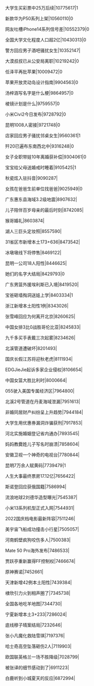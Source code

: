 大学生买彩票中25万后续|10775617|1

新款华为P50系列上架|10560110|0

网友吐槽iPhone14系列信号差|10552379|0

全国大学文化程度人口超2亿|10430313|0

警方回应男子酒吧骚扰女生|10352147|

大漠叔叔已从公安局离职|10219242|0

任泽平再批苹果|10009472|0

苹果开放灵动岛设计指南|9904563|0

汤梓涵写名字是什么梗|9864957|0

棱镜计划是什么|9759557|0

小米Civi2今日发布|9728792|0

昆明1008人密接|9721748|0

店家回应男子骚扰邻桌女生|9560361|1

歼20已遍布东南西北中|9316248|0

女子全职带娃10年离婚获补偿|9304061|0

宝宝给父母送婚戒时睡着|9105425|1

秋瓷炫入驻抖音|9090287|

女孩在爸爸生前单位找爸爸|9025949|0

广东惠东县海域3.2级地震|8907632|

儿子陪伴百岁母亲的最后时刻|8742085|

猴哥婚礼|8603874|

湖人三巨头定妆照|8557590|

31省区市新增本土173+636|8473542|

冰墩墩线下将停售|8469122|

昆明一公司18人阳性|8446625|

她们的名字大结局|8429793|0

广东男篮外援埃利斯已入境|8419520|

宝爸砸墙掏洞送娃上学|8403334|1

浙江新增本土阳性1例|8343026|

张雪峰回应为何离开北京|8260625|

中国女排3比0战胜哥伦比亚|8245833|

九千多买手表戴三次起雾|8234626|

北溪管道遭破坏|8201493|

国庆长假江苏将迎秋老虎|8111934|

EDGJieJie起诉多家企业侵权|8106654|

中国女篮大胜比利时|8000664|

055驶入美国专属经济区|7964800|

北溪2号管道在丹麦海域泄漏|7951613|

非婚同居财产纠纷呈上升趋势|7944184|

大学生用优惠券漏洞诈骗获刑|7917853|

河北实施婚姻登记省内通办|7893545|

妈妈教爨姓儿子写名时崩溃|7858604|

安徽卫视一个神奇的电视台|7780844|

昆明7万余人赋黄码|7739479|1

人生大事最终票房17.12亿|7656422|

斯诺登回应获俄国籍|7586994|

流浪地球2刘德华造型曝光|7545387|

小米13系列机型正式入网|7544931|

2022国庆档电影最新阵容|7511246|

美宇宙飞船成功撞击小行星|7505057|

河南鹤壁疯狗咬伤多人|7500383|

Mate 50 Pro海外发布|7486533|

贾跃亭重新赢得FF控制权|7466674|

原神赛诺|7452661|

天津新增42例本土阳性|7439384|

棣欣引力火到相声圈了|7345738|

全国各地吃羊地图|7344730|

宁夏新增本土3+233|7286024|

底线穆子晴案结局|7232646|

张小凡魔化救陆雪琪|7197376|

哈士奇高空坠落砸伤2人|7119903|

欧国联英格兰一场不胜降级|7028799|

被张译的细节感动到了|6911223|

白鹿听到小城夏天的反应|6872994|

